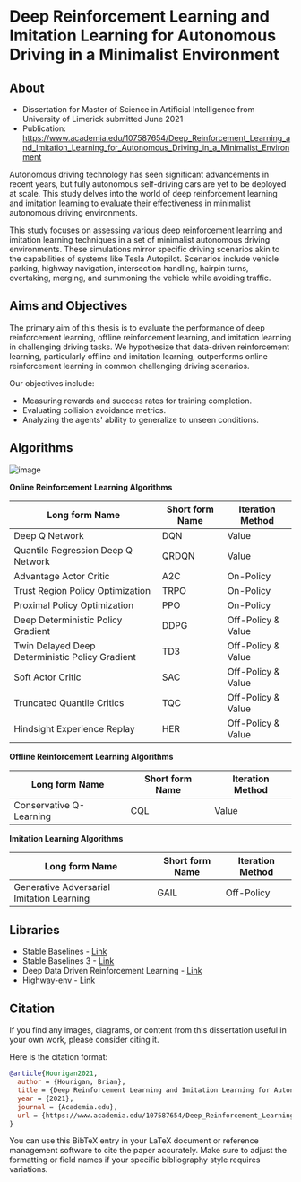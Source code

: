 

# Deep Reinforcement Learning and Imitation Learning for Autonomous Driving in a Minimalist Environment


## About

* Dissertation for Master of Science in Artificial Intelligence from University of Limerick submitted June 2021
* Publication: https://www.academia.edu/107587654/Deep_Reinforcement_Learning_and_Imitation_Learning_for_Autonomous_Driving_in_a_Minimalist_Environment 

Autonomous driving technology has seen significant advancements in recent years, but fully autonomous self-driving cars are yet to be deployed at scale. This study delves into the world of deep reinforcement learning and imitation learning to evaluate their effectiveness in minimalist autonomous driving environments.

This study focuses on assessing various deep reinforcement learning and imitation learning techniques in a set of minimalist autonomous driving environments. These simulations mirror specific driving scenarios akin to the capabilities of systems like Tesla Autopilot. Scenarios include vehicle parking, highway navigation, intersection handling, hairpin turns, overtaking, merging, and summoning the vehicle while avoiding traffic.

## Aims and Objectives

The primary aim of this thesis is to evaluate the performance of deep reinforcement learning, offline reinforcement learning, and imitation learning in challenging driving tasks. We hypothesize that data-driven reinforcement learning, particularly offline and imitation learning, outperforms online reinforcement learning in common challenging driving scenarios.

Our objectives include:

- Measuring rewards and success rates for training completion.
- Evaluating collision avoidance metrics.
- Analyzing the agents' ability to generalize to unseen conditions.

## Algorithms
![image](https://github.com/hougiebear/Dissertation-DRL-IL/assets/22470422/9c3aeaa2-2fed-47f9-b1e5-88af78d48748)

**Online Reinforcement Learning Algorithms**

| Long form Name | Short form Name | Iteration Method |
|----------|----------|----------|
| Deep Q Network | DQN | Value | 
| Quantile Regression Deep Q Network | QRDQN | Value |
| Advantage Actor Critic | A2C | On-Policy | Online |
| Trust Region Policy Optimization | TRPO | On-Policy |
| Proximal Policy Optimization | PPO |  On-Policy |
| Deep Deterministic Policy Gradient | DDPG |  Off-Policy & Value | 
| Twin Delayed Deep Deterministic Policy Gradient | TD3 |  Off-Policy & Value | 
| Soft Actor Critic | SAC |  Off-Policy & Value |
| Truncated Quantile Critics | TQC |  Off-Policy & Value |
| Hindsight Experience Replay | HER | Off-Policy & Value | 


**Offline Reinforcement Learning Algorithms**

| Long form Name | Short form Name | Iteration Method | 
|----------|----------|----------|
| Conservative Q-Learning | CQL | Value | 

**Imitation Learning Algorithms**

| Long form Name | Short form Name | Iteration Method | 
|----------|----------|----------|
| Generative Adversarial Imitation Learning | GAIL | Off-Policy | 


## Libraries

* Stable Baselines - [Link ](https://github.com/hill-a/stable-baselines)
* Stable Baselines 3 - [Link](https://github.com/DLR-RM/stable-baselines3)
* Deep Data Driven Reinforcement Learning - [Link](https://github.com/takuseno/d3rlpy)
* Highway-env - [Link](https://github.com/Farama-Foundation/HighwayEnv)


## Citation

If you find any images, diagrams, or content from this dissertation useful in your own work, please consider citing it. 

Here is the citation format:
```bibtex
@article{Hourigan2021,
  author = {Hourigan, Brian},
  title = {Deep Reinforcement Learning and Imitation Learning for Autonomous Driving in a Minimalist Environment},
  year = {2021},
  journal = {Academia.edu},
  url = {https://www.academia.edu/107587654/Deep_Reinforcement_Learning_and_Imitation_Learning_for_Autonomous_Driving_in_a_Minimalist_Environment}
}
```
You can use this BibTeX entry in your LaTeX document or reference management software to cite the paper accurately. Make sure to adjust the formatting or field names if your specific bibliography style requires variations.
